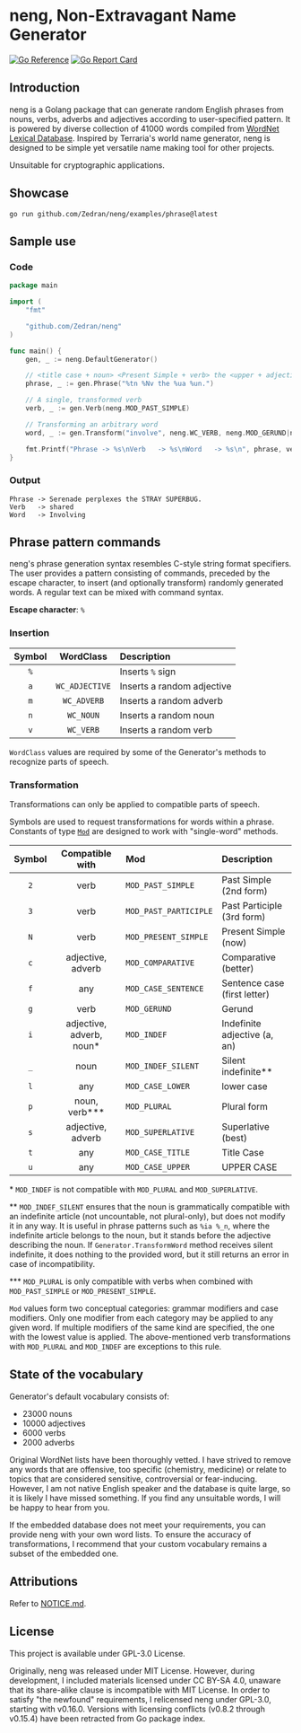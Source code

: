 # neng, Non-Extravagant Name Generator

[![Go Reference](https://pkg.go.dev/badge/github.com/Zedran/neng.svg)](https://pkg.go.dev/github.com/Zedran/neng)
[![Go Report Card](https://goreportcard.com/badge/github.com/Zedran/neng)](https://goreportcard.com/report/github.com/Zedran/neng)

## Introduction

neng is a Golang package that can generate random English phrases from nouns, verbs, adverbs and adjectives according to user-specified pattern. It is powered by diverse collection of 41000 words compiled from [WordNet Lexical Database](https://wordnet.princeton.edu). Inspired by Terraria's world name generator, neng is designed to be simple yet versatile name making tool for other projects.

Unsuitable for cryptographic applications.

## Showcase

```text
go run github.com/Zedran/neng/examples/phrase@latest
```

## Sample use

### Code

```Go
package main

import (
    "fmt"

    "github.com/Zedran/neng"
)

func main() {
    gen, _ := neng.DefaultGenerator()

    // <title case + noun> <Present Simple + verb> the <upper + adjective> <upper + noun>.
    phrase, _ := gen.Phrase("%tn %Nv the %ua %un.")

    // A single, transformed verb
    verb, _ := gen.Verb(neng.MOD_PAST_SIMPLE)

    // Transforming an arbitrary word
    word, _ := gen.Transform("involve", neng.WC_VERB, neng.MOD_GERUND|neng.MOD_CASE_TITLE)

    fmt.Printf("Phrase -> %s\nVerb   -> %s\nWord   -> %s\n", phrase, verb, word)
}
```

### Output

```text
Phrase -> Serenade perplexes the STRAY SUPERBUG.
Verb   -> shared
Word   -> Involving
```

## Phrase pattern commands

neng's phrase generation syntax resembles C-style string format specifiers. The user provides a pattern consisting of commands, preceded by the escape character, to insert (and optionally transform) randomly generated words. A regular text can be mixed with command syntax.

**Escape character**: `%`

### Insertion

| Symbol | WordClass      | Description                |
|:------:|:--------------:|:---------------------------|
| `%`    |                | Inserts `%` sign           |
| `a`    | `WC_ADJECTIVE` | Inserts a random adjective |
| `m`    | `WC_ADVERB`    | Inserts a random adverb    |
| `n`    | `WC_NOUN`      | Inserts a random noun      |
| `v`    | `WC_VERB`      | Inserts a random verb      |

`WordClass` values are required by some of the Generator's methods to recognize parts of speech.

### Transformation

Transformations can only be applied to compatible parts of speech.

Symbols are used to request transformations for words within a phrase. Constants of type [`Mod`](./mod.go#L4) are designed to work with "single-word" methods.

| Symbol | Compatible with          | Mod                   | Description                  |
|:------:|:------------------------:|:----------------------|:-----------------------------|
| `2`    | verb                     | `MOD_PAST_SIMPLE`     | Past Simple (2nd form)       |
| `3`    | verb                     | `MOD_PAST_PARTICIPLE` | Past Participle (3rd form)   |
| `N`    | verb                     | `MOD_PRESENT_SIMPLE`  | Present Simple (now)         |
| `c`    | adjective, adverb        | `MOD_COMPARATIVE`     | Comparative (better)         |
| `f`    | any                      | `MOD_CASE_SENTENCE`   | Sentence case (first letter) |
| `g`    | verb                     | `MOD_GERUND`          | Gerund                       |
| `i`    | adjective, adverb, noun* | `MOD_INDEF`           | Indefinite adjective (a, an) |
| `_`    | noun                     | `MOD_INDEF_SILENT`    | Silent indefinite**          |
| `l`    | any                      | `MOD_CASE_LOWER`      | lower case                   |
| `p`    | noun, verb***            | `MOD_PLURAL`          | Plural form                  |
| `s`    | adjective, adverb        | `MOD_SUPERLATIVE`     | Superlative (best)           |
| `t`    | any                      | `MOD_CASE_TITLE`      | Title Case                   |
| `u`    | any                      | `MOD_CASE_UPPER`      | UPPER CASE                   |

\* `MOD_INDEF` is not compatible with `MOD_PLURAL` and `MOD_SUPERLATIVE`.

\*\* `MOD_INDEF_SILENT` ensures that the noun is grammatically compatible with an indefinite article (not uncountable, not plural-only), but does not modify it in any way. It is useful in phrase patterns such as `%ia %_n`, where the indefinite article belongs to the noun, but it stands before the adjective describing the noun. If `Generator.TransformWord` method receives silent indefinite, it does nothing to the provided word, but it still returns an error in case of incompatibility.

\*\*\* `MOD_PLURAL` is only compatible with verbs when combined with `MOD_PAST_SIMPLE` or `MOD_PRESENT_SIMPLE`.

`Mod` values form two conceptual categories: grammar modifiers and case modifiers. Only one modifier from each category may be applied to any given word. If multiple modifiers of the same kind are specified, the one with the lowest value is applied. The above-mentioned verb transformations with `MOD_PLURAL` and `MOD_INDEF` are exceptions to this rule.

## State of the vocabulary

Generator's default vocabulary consists of:

* 23000 nouns
* 10000 adjectives
* 6000 verbs
* 2000 adverbs

Original WordNet lists have been thoroughly vetted. I have strived to remove any words that are offensive, too specific (chemistry, medicine) or relate to topics that are considered sensitive, controversial or fear-inducing. However, I am not native English speaker and the database is quite large, so it is likely I have missed something. If you find any unsuitable words, I will be happy to hear from you.

If the embedded database does not meet your requirements, you can provide neng with your own word lists. To ensure the accuracy of transformations, I recommend that your custom vocabulary remains a subset of the embedded one.

## Attributions

Refer to [NOTICE.md](./NOTICE.md).

## License

This project is available under GPL-3.0 License.

Originally, neng was released under MIT License. However, during development, I included materials licensed under CC BY-SA 4.0, unaware that its share-alike clause is incompatible with MIT License. In order to satisfy "the newfound" requirements, I relicensed neng under GPL-3.0, starting with v0.16.0. Versions with licensing conflicts (v0.8.2 through v0.15.4) have been retracted from Go package index.
